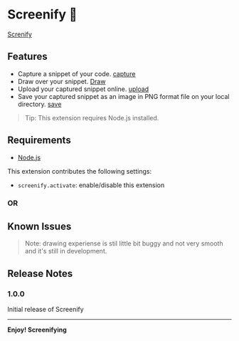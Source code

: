 # Screenify 📸

[Screnify](demo/demo.gif)

<!-- This is the README for your extension "screenify". After writing up a brief description, we recommend including the following sections. -->

## Features

<!-- Describe specific features of your extension including screenshots of your extension in action. Image paths are relative to this README file.

For example if there is an image subfolder under your extension project workspace: -->

 * Capture a snippet of your code.
    [capture](./demo/capture.gif)
 * Draw over your snippet.
    [Draw](./demo/draw.gif)
 * Upload your captured snippet online.
    [upload](./demo/upload.gif)
 * Save your captured snippet as an image in PNG format file on your local directory.
    [save](./demo/save.gif)


> Tip: This extension requires Node.js installed.

## Requirements

* [Node.js](https://nodejs.org)

This extension contributes the following settings:

* `screenify.activate`: enable/disable this extension
  
### OR

<!-- [launchWithActivityBar](./demo/activityBar.gif) -->


## Known Issues

>Note: drawing experiense is stil little bit buggy and not very smooth and it's still in development.

## Release Notes

### 1.0.0

Initial release of Screenify

-----------------------------------------------------------------------------------------------------------
**Enjoy! Screenifying**
